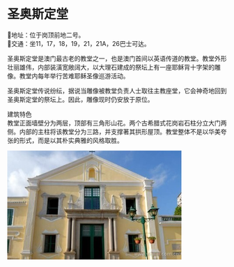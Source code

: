 # 圣奥斯定堂  
📍地址：位于岗顶前地二号。  
🚌交通：坐11，17，18，19，21，21A，26巴士可达。  
  
圣奥斯定堂是澳门最古老的教堂之一，也是澳门首间以英语传道的教堂。教堂外形壮丽雄伟，内部装潢宽敞阔大，以大理石建成的祭坛上有一座耶稣背十字架的雕像。教堂内每年举行苦难耶稣圣像巡游活动。  
  
圣奥斯定堂传说纷纭，据说当雕像被教堂负责人士取往主教座堂，它会神奇地回到圣奥斯定堂的祭坛上。因此，雕像现时仍安放于原位。  
  
建筑特色  
教堂正面墙壁分为两层，顶部有三角形山花。两个古希腊式花岗岩石柱分立大门两侧。内部的主柱将该教堂分为三路，并支撑著其拱形屋顶。教堂整体不是以华美夸张的形式，而是以其朴实典雅的风格取胜。  
  
![](https://raw.githubusercontent.com/szqq0512/Pic/main/img/202201212154967.png)  